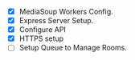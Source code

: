 - [x] MediaSoup Workers Config.
- [x] Express Server Setup.
- [x] Configure API
- [x] HTTPS setup
- [ ] Setup Queue to Manage Rooms.